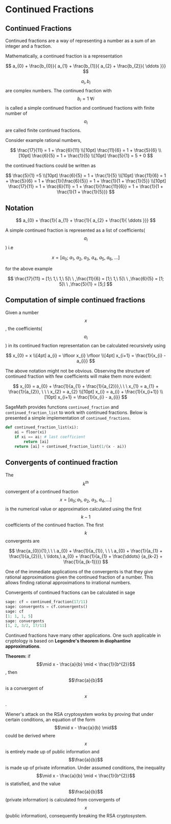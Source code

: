 # Continued Fractions

## Continued Fractions

Continued fractions are a way of representing a number as a sum of an integer and a fraction.

Mathematically, a continued fraction is a representation

$$
a_{0} + \frac{b_{0}}{
a_{1} + \frac{b_{1}}{
a_{2} + \frac{b_{2}}{
\ddots
}}}
$$

$$a_{i}, b_{i}$$are complex numbers. The continued fraction with $$b_{i} = 1\  \forall i$$ is called a simple continued fraction and continued fractions with finite number of $$a_{i}$$ are called finite continued fractions.

Consider example rational numbers,



$$
\frac{17}{11} = 1 + \frac{6}{11} \\[10pt]
\frac{11}{6} = 1 + \frac{5}{6} \\[10pt]
\frac{6}{5} = 1 + \frac{1}{5} \\[10pt]
\frac{5}{1} = 5 + 0
$$

the continued fractions could be written as

$$
\frac{5}{1} =5 \\[10pt]
\frac{6}{5} = 1 + \frac{1}{5} \\[10pt]
\frac{11}{6} = 1 + \frac{5}{6} = 1 + \frac{1}{\frac{6}{5}} = 1 + \frac{1}{1 + \frac{1}{5}} \\[10pt]
\frac{17}{11} = 1 + \frac{6}{11} = 1 + \frac{1}{\frac{11}{6}} = 1 + \frac{1}{1 + \frac{1}{1 + \frac{1}{5}}}
$$

## Notation

$$
a_{0} + \frac{1}{
a_{1} + \frac{1}{
a_{2} + \frac{1}{
\ddots
}}}
$$

A simple continued fraction is represented as a list of coefficients\($$a_{i}$$\) i.e 

$$
x = [a_{0};\ a_{1},\ a_{2},\ a_{3},\ a_{4},\ a_{5},\ a_{6},\ \ldots]
$$

for the above example 

$$
\frac{17}{11} = [1;\ 1,\ 1,\ 5]\ \ ,\frac{11}{6} = [1;\ 1,\ 5]\ \ ,\frac{6}{5} = [1; 5]\ \ ,\frac{5}{1} = [5;]
$$

## Computation of simple continued fractions

Given a number $$x$$, the coefficients\($$a_{i}$$\) in its continued fraction representation  can be calculated recursively using

$$
x_{0} = x \\[4pt]
a_{i} = \lfloor x_{i} \rfloor \\[4pt]
x_{i+1} = \frac{1}{x_{i} - a_{i}}
$$

The above notation might not be obvious. Observing the structure of continued fraction with few coefficients will make them more evident:

$$
x_{0} = a_{0} + \frac{1}{a_{1} + \frac{1}{a_{2}}},\ \ \ 
x_{1} = a_{1} + \frac{1}{a_{2}}, \ \ \ 
x_{2} = a_{2} \\[10pt]
x_{i} = a_{i} + \frac{1}{x_{i+1}} \\[10pt]
x_{i+1} = \frac{1}{x_{i} - a_{i}}
$$

SageMath provides functions `continued_fraction` and `continued_fraction_list` to work with continued fractions. Below is presented a simple implementation of `continued_fractions`.

```python
def continued_fraction_list(xi):
    ai = floor(xi)
    if xi == ai: # last coefficient
        return [ai]
    return [ai] + continued_fraction_list(1/(x - ai))
```

## Convergents of continued fraction

The $$k^{th}$$convergent of a continued fraction$$x = [a_{0}; a_{1},\ a_{2},\ a_{3},\ a_{4},\ldots] $$is the numerical value or approximation calculated using the first$$k - 1$$coefficients of the continued fraction. The first$$k$$convergents are

$$
\frac{a_{0}}{1},\ \ \ 
a_{0} + \frac{1}{a_{1}}, \ \ \ 
a_{0} + \frac{1}{a_{1} + \frac{1}{a_{2}}}, \ \ldots,\ 
a_{0} + \frac{1}{a_{1} + \frac{\ddots} {a_{k-2} + \frac{1}{a_{k-1}}}}
$$

One of the immediate applications of the convergents is that they give rational approximations given the continued fraction of a number. This allows finding rational approximations to irrational numbers. 

Convergents of continued fractions can be calculated in sage

```python
sage: cf = continued_fraction(17/11)
sage: convergents = cf.convergents()
sage: cf
[1; 1, 1, 5]
sage: convergents
[1, 2, 3/2, 17/11]
```

Continued fractions have many other applications. One such applicable in cryptology is based on **Legendre's theorem in diophantine approximations**.

**Theorem:** if$$\mid x - \frac{a}{b} \mid < \frac{1}{b^{2}}$$, then$$\frac{a}{b}$$is a convergent of$$x$$.

Wiener's attack on the RSA cryptosystem works by proving that under certain conditions, an equation of the form$$\mid x - \frac{a}{b} \mid$$could be derived where$$x$$is entirely made up of public information and$$\frac{a}{b}$$is made up of private information. Under assumed conditions, the inequality$$\mid x - \frac{a}{b} \mid < \frac{1}{b^{2}}$$is statisfied, and the value$$\frac{a}{b}$$\(private information\) is calculated from convergents of$$x$$\(public information\), consequently  breaking the RSA cryptosystem.

